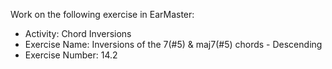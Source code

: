 Work on the following exercise in EarMaster:
- Activity: Chord Inversions
- Exercise Name: Inversions of the 7(#5) & maj7(#5) chords - Descending
- Exercise Number: 14.2
